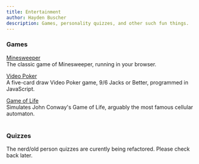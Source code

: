 ```yaml
---
title: Entertainment
author: Hayden Buscher
description: Games, personality quizzes, and other such fun things.
---
```


### Games  
[Minesweeper](/entertainment/mines.html)  
The classic game of Minesweeper, running in your browser.

[Video Poker](/entertainment/poker.html)  
A five-card draw Video Poker game, 9/6 Jacks or Better, programmed in JavaScript.

[Game of Life](/entertainment/life.html)  
Simulates John Conway's Game of Life, arguably the most famous cellular automaton.
<br><br>

### Quizzes
The nerd/old person quizzes are curently being refactored. Please check back later.
